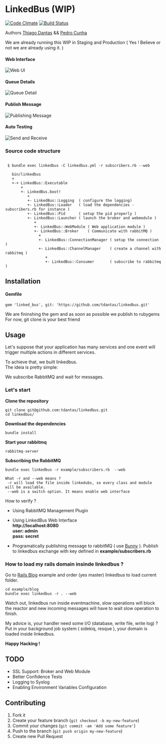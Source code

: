 # LinkedBus (WIP)
[![Code Climate](https://codeclimate.com/repos/5314e4d1e30ba06d7c000d10/badges/f8d7dcfc5d8fe705a19d/gpa.png)](https://codeclimate.com/repos/5314e4d1e30ba06d7c000d10/feed)
[![Build Status](https://travis-ci.org/tdantas/linkedbus.png?branch=master)](https://travis-ci.org/tdantas/linkedbus)

Authors [Thiago Dantas](https://github.com/tdantas) && [Pedro Cunha](https://github.com/pedrocunha)   

We are already running this WIP in Staging and Production ( Yes ! Believe or not we are already using it. )

#### Web Interface

![Web UI](https://github.com/tdantas/linkedbus/raw/master/docs/images/queues.jpg)    

#### Queue Details 

![Queue Detail](https://github.com/tdantas/linkedbus/raw/master/docs/images/queue_detail.jpg)  

#### Publish Message

![Publishing Message](https://github.com/tdantas/linkedbus/raw/master/docs/images/publishing.jpg)  

#### Auto Testing

![Send and Receive](https://github.com/tdantas/linkedbus/raw/master/docs/images/autotest.jpg)

### Source code structure

````

 $ bundle exec linkedbus -C linkedbus.yml -r subscribers.rb --web
 
   bin/linkedbus
   +
   +-+ LinkedBus::Executable
       +
       +- LinkedBus.boot!
          +
          +- LinkedBus::Logging  ( configure the logging)
          +- LinkedBus::Loader   ( load the dependencies - subscribers.rb for instance )
          +- LinkedBus::Pid      ( setup the pid properly )
          +- LinkedBus::Launcher ( launch the broker and webmodule )
             +
             +- LinkedBus::WebModule ( Web application module )
             +- LinkedBus::Broker    ( Communicate with rabbitMQ )
               +
               +- LinkedBus::ConnectionManager ( setup the connection )
               +- LinkedBus::ChannelManager    ( create a channel with rabbitmq )
                  +
                  +- LinkedBus::Consumer       ( subscribe to rabbitmq )   
  ````



## Installation

#### Gemfile
	
	gem 'linked_bus', git: 'https://github.com/tdantas/linkedbus.git'
	


 We are fininshing the gem and as soon as possible we publish to rubygems  
 For now, git clone is your best friend
 
## Usage

Let's suppose that your application has many services and one event will trigger multiple actions in different services.

To achieve that, we built linkedbus.  
The ideia is pretty simple:

We subscribe RabbitMQ and wait for messages.

### Let's start 

**Clone the repository**
	
	git clone git@github.com:tdantas/linkedbus.git
	cd linkedbus/

**Download the dependencies**

	bundle install

**Start your rabbitmq**

	rabbitmq-server

**Subscribing the RabbitMQ**
	
	bundle exec linkedbus -r example/subscribers.rb  --web
	
    What -r and --web means ?
     -r will load the file inside linkedubs, so every class and module will be available.
     --web is a switch option. It means enable web interface	

How to verify ?
 
 - Using RabbitMQ Management Plugin
 
 - Using LinkedBus Web Interface  
     **http://localhost:8080**  
 	 **user: admin**  
 	 **pass: secret**
 	
 - Programatically publishing message to rabbitMQ ( use [Bunny](https://github.com/ruby-amqp/bunny) ). Publish to linkedbus exchange with key defined in **example/subscribers.rb**
    

### How to load my rails domain insinde linkedbus ?
Go to [Rails Blog](https://github.com/tdantas/linkedbus/tree/master/example/blog) example and order (yes master) linkedbus to load current folder.

	cd example/blog
	bundle exec linkedbus -r . --web

Watch out, linkedbus run inside eventmachine, slow operations will block the reactor and new incoming messages will have to wait slow operation to finish.

My advice is, your handler need some I/O (database, write file, write log) ?  
Put in your background job system ( sidekiq, resque ), your domain is loaded inside linkedbus.

**Happy Hacking !**



## TODO

  - SSL Support: Broker and Web Module
  - Better Confidence Tests
  - Logging to Syslog
  - Enabling Environment Variables Configuration 
  
## Contributing

1. Fork it
2. Create your feature branch (`git checkout -b my-new-feature`)
3. Commit your changes (`git commit -am 'Add some feature'`)
4. Push to the branch (`git push origin my-new-feature`)
5. Create new Pull Request
